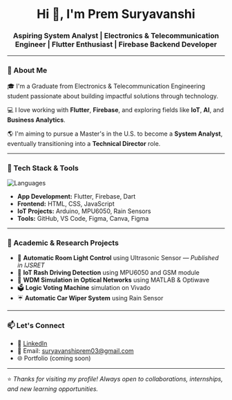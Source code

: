 <h1 align="center">Hi 👋, I'm Prem Suryavanshi</h1>
<h3 align="center">Aspiring System Analyst | Electronics & Telecommunication Engineer | Flutter Enthusiast | Firebase Backend Developer</h3>

---

### 🚀 About Me

🎓 I'm a Graduate from Electronics & Telecommunication Engineering student passionate about building impactful solutions through technology.  

💻 I love working with **Flutter**, **Firebase**, and exploring fields like **IoT**, **AI**, and **Business Analytics**.

🌎 I'm aiming to pursue a Master's in the U.S. to become a **System Analyst**, eventually transitioning into a **Technical Director** role.

---

### 🔧 Tech Stack & Tools

![Languages](https://skillicons.dev/icons?i=flutter,dart,firebase,js,html,css,python,matlab,arduino,git,github)

- **App Development:** Flutter, Firebase, Dart  
- **Frontend:** HTML, CSS, JavaScript  
- **IoT Projects:** Arduino, MPU6050, Rain Sensors  
- **Tools:** GitHub, VS Code, Figma, Canva, Figma

---

### 🧠 Academic & Research Projects

- 🔦 **Automatic Room Light Control** using Ultrasonic Sensor — *Published in IJSRET*  
- 🚗 **IoT Rash Driving Detection** using MPU6050 and GSM module  
- 🧪 **WDM Simulation in Optical Networks** using MATLAB & Optiwave  
- 🗳 **Logic Voting Machine** simulation on Vivado  
- ☔ **Automatic Car Wiper System** using Rain Sensor
---

### 📫 Let's Connect

- 🔗 [LinkedIn](https://www.linkedin.com/in/prem-suryavanshi-364ba6230/)
- 📧 Email: suryavanshiprem03@gmail.com
- 🌐 Portfolio (coming soon)

---

⭐ *Thanks for visiting my profile! Always open to collaborations, internships, and new learning opportunities.*  
